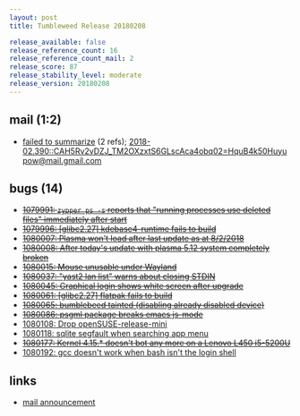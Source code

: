 ```yaml
---
layout: post
title: Tumbleweed Release 20180208

release_available: false
release_reference_count: 16
release_reference_count_mail: 2
release_score: 87
release_stability_level: moderate
release_version: 20180208
---
```


## mail (1:2)

- [failed to summarize](https://lists.opensuse.org/opensuse-factory/2018-02/msg00387.html) (2 refs); [2018-02.390::<CAH5Rv2vDZJ_TM2OXzxtS6GLscAca4obq02=HquB4k50Huyupow@mail.gmail.com>](https://lists.opensuse.org/opensuse-factory/2018-02/msg00390.html)

## bugs (14)

<!--more-->

- ~~[1079991: `zypper ps -s` reports that "running processes use deleted files" immediately after start](https://bugzilla.opensuse.org/show_bug.cgi?id=1079991)~~
- ~~[1079996: \[glibc2.27\] kdebase4-runtime fails to build](https://bugzilla.opensuse.org/show_bug.cgi?id=1079996)~~
- ~~[1080007: Plasma won't load after last update as at 8/2/2018](https://bugzilla.opensuse.org/show_bug.cgi?id=1080007)~~
- ~~[1080008: After today's update with plasma 5.12 system completely broken](https://bugzilla.opensuse.org/show_bug.cgi?id=1080008)~~
- ~~[1080015: Mouse unusable under Wayland](https://bugzilla.opensuse.org/show_bug.cgi?id=1080015)~~
- ~~[1080037: "yast2 lan list" warns about closing STDIN](https://bugzilla.opensuse.org/show_bug.cgi?id=1080037)~~
- ~~[1080045: Graphical login shows white screen after upgrade](https://bugzilla.opensuse.org/show_bug.cgi?id=1080045)~~
- ~~[1080061: \[glibc2.27\] flatpak fails to build](https://bugzilla.opensuse.org/show_bug.cgi?id=1080061)~~
- ~~[1080065: bumblebeed tainted (disabling already disabled device)](https://bugzilla.opensuse.org/show_bug.cgi?id=1080065)~~
- ~~[1080086: psgml package breaks emacs js-mode](https://bugzilla.opensuse.org/show_bug.cgi?id=1080086)~~
- [1080108: Drop openSUSE-release-mini](https://bugzilla.opensuse.org/show_bug.cgi?id=1080108)
- [1080118: sqlite segfault when searching app menu](https://bugzilla.opensuse.org/show_bug.cgi?id=1080118)
- ~~[1080177: Kernel 4.15.* doesn't bot any more  on a Lenovo L450 i5-5200U](https://bugzilla.opensuse.org/show_bug.cgi?id=1080177)~~
- [1080192: gcc doesn't work when bash isn't the login shell](https://bugzilla.opensuse.org/show_bug.cgi?id=1080192)



## links

- [mail announcement](https://lists.opensuse.org/opensuse-factory/2018-02/msg00376.html)
